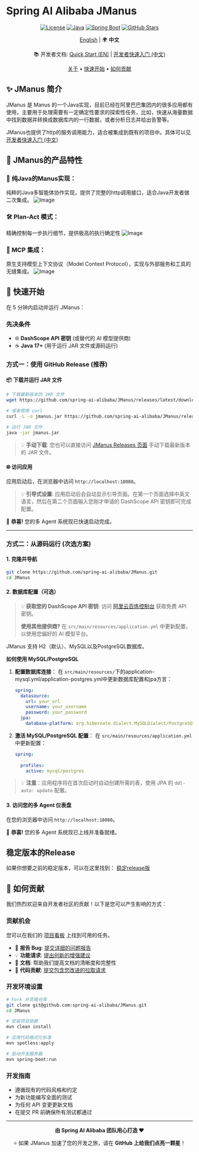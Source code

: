 # Spring AI Alibaba JManus

<div align="center">

[![License](https://img.shields.io/badge/license-Apache%202-blue.svg)](LICENSE)
[![Java](https://img.shields.io/badge/Java-17+-orange.svg)](https://openjdk.java.net/)
[![Spring Boot](https://img.shields.io/badge/Spring%20Boot-3.x-green.svg)](https://spring.io/projects/spring-boot)
[![GitHub Stars](https://img.shields.io/github/stars/alibaba/spring-ai-alibaba.svg)](https://github.com/alibaba/spring-ai-alibaba/stargazers)

[English](./README.md) | 🌍 **中文**

📚 开发者文档: [Quick Start (EN)](./README-dev-en.md) | [开发者快速入门 (中文)](./README-dev.md)


[关于](#-关于) • [快速开始](#-快速开始) • [如何贡献](#-如何贡献)

</div>


## ✨ JManus 简介

JManus 是 Manus 的一个Java实现，目前已经在阿里巴巴集团内的很多应用都有使用，主要用于处理需要有一定确定性要求的探索性任务，比如，快速从海量数据中找到数据并转换成数据库内的一行数据，或者分析日志并给出告警等。

JManus也提供了http的服务调用能力，适合被集成到既有的项目中。具体可以见[开发者快速入门 (中文)](./README-dev.md)


## 🎯 JManus的产品特性

### 🤖 **纯Java的Manus实现**：

纯粹的Java多智能体协作实现，提供了完整的http调用接口，适合Java开发者做二次集成。
![Image](https://github.com/user-attachments/assets/893c7fc1-5e6e-4ec9-8389-182f14d86b18)

### 🛠️ **Plan-Act 模式**：

精确控制每一步执行细节，提供极高的执行确定性
![Image](https://github.com/user-attachments/assets/d9cbf980-9d56-4b58-b165-6840b6c9411b)

### 🔗 **MCP 集成**：

原生支持模型上下文协议（Model Context Protocol），实现与外部服务和工具的无缝集成。
![Image](https://github.com/user-attachments/assets/31d915a9-04dc-45b2-9635-488cc06ba468)




## 🚀 快速开始

在 5 分钟内启动并运行 JManus：

### 先决条件

- 🌐 **DashScope API 密钥** (或替代的 AI 模型提供商)
- ☕ **Java 17+** (用于运行 JAR 文件或源码运行)

### 方式一：使用 GitHub Release (推荐)

#### 📦 下载并运行 JAR 文件

```bash
# 下载最新版本的 JAR 文件
wget https://github.com/spring-ai-alibaba/JManus/releases/latest/download/jmanus.jar

# 或者使用 curl
curl -L -o jmanus.jar https://github.com/spring-ai-alibaba/JManus/releases/latest/download/jmanus.jar

# 运行 JAR 文件
java -jar jmanus.jar
```

> 💡 **手动下载**: 您也可以直接访问 [JManus Releases 页面](https://github.com/spring-ai-alibaba/JManus/releases) 手动下载最新版本的 JAR 文件。

#### 🌐 访问应用

应用启动后，在浏览器中访问 `http://localhost:18080`。

> 💡 **引导式设置**: 应用启动后会自动显示引导页面。在第一个页面选择中英文语言，然后在第二个页面输入您刚才申请的 DashScope API 密钥即可完成配置。

🎉 **恭喜!** 您的多 Agent 系统现已快速启动完成。

---

### 方式二：从源码运行 (次选方案)

#### 1. 克隆并导航

```bash
git clone https://github.com/spring-ai-alibaba/JManus.git
cd JManus
```

#### 2. 数据库配置（可选）

> 💡 **获取您的 DashScope API 密钥**: 访问 [阿里云百炼控制台](https://bailian.console.aliyun.com/?tab=model#/api-key) 获取免费 API 密钥。
>
> **使用其他提供商?** 在 `src/main/resources/application.yml` 中更新配置，以使用您偏好的 AI 模型平台。

JManus 支持 H2（默认）、MySQL以及PostgreSQL数据库。

**如何使用 MySQL/PostgreSQL**

1. **配置数据库连接**：
   在 `src/main/resources/`下的application-mysql.yml/application-postgres.yml中更新数据库配置和jpa方言：

   ```yaml
   spring:
     datasource:
       url: your_url
       username: your_username
       password: your_password
     jpa:
       database-platform: org.hibernate.dialect.MySQLDialect/PostgreSQLDialect
   ```

2. **激活 MySQL/PostgreSQL 配置**：
   在 `src/main/resources/application.yml` 中更新配置：

   ```yaml
   spring:
     ...
     profiles:
       active: mysql/postgres  
   ```

> 💡 **注意**：应用程序将在首次启动时自动创建所需的表，使用 JPA 的 `ddl-auto: update` 配置。

#### 3. 访问您的多 Agent 仪表盘

在您的浏览器中访问 `http://localhost:18080`。

🎉 **恭喜!** 您的多 Agent 系统现已上线并准备就绪。



## 稳定版本的Release

如果你想要之前的稳定版本，可以在这里找到：
[稳定release版](https://github.com/spring-ai-alibaba/JManus/releases)


## 🤝 如何贡献

我们热烈欢迎来自开发者社区的贡献！以下是您可以产生影响的方式：

### 贡献机会

您可以在我们的 [项目看板](https://github.com/orgs/spring-ai-alibaba/projects/1) 上找到可用的任务。

- 🐛 **报告 Bug**: [提交详细的问题报告](https://github.com/spring-ai-alibaba/JManus/issues)
- 💡 **功能请求**: [提出创新的增强建议](https://github.com/spring-ai-alibaba/JManus/issues)
- 📝 **文档**: 帮助我们提高文档的清晰度和完整性
- 🔧 **代码贡献**: [提交包含您改进的拉取请求](https://github.com/spring-ai-alibaba/JManus/pulls)

### 开发环境设置

```bash
# Fork 并克隆仓库
git clone git@github.com:spring-ai-alibaba/JManus.git
cd JManus

# 安装项目依赖
mvn clean install

# 应用代码格式化标准
mvn spotless:apply

# 启动开发服务器
mvn spring-boot:run
```

### 开发指南

- 遵循现有的代码风格和约定
- 为新功能编写全面的测试
- 为任何 API 变更更新文档
- 在提交 PR 前确保所有测试都通过

---

<div align="center">

**由 Spring AI Alibaba 团队用心打造 ❤️**

⭐ 如果 JManus 加速了您的开发之旅，请在 **GitHub 上给我们点亮一颗星**！

</div>
